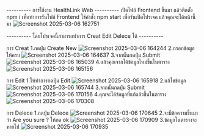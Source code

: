 ---------- การใช้งาน HealthLink Web ----------
เปิดไฟล์ Frontend ขึ้นมา แล้วติดตั้ง npm i เพื่อทำการรันไฟล์ Frontend
ใช้คำสั่ง npm start เพื่อรันเปิดโปรเจค 
แล้วคุณจะได้หน้านี้มา
![Screenshot 2025-03-06 162751](https://github.com/user-attachments/assets/f67e5772-e8b8-4480-bac7-827ec1be40d3)

---------- โดยโปรเจคนี้สามารถทำการ Creat Edit Delece ได้ ----------

การ Creat 
1.กดปุ่ม Create New
![Screenshot 2025-03-06 164244](https://github.com/user-attachments/assets/ef519e33-09a4-40ff-a4b8-4a8fe3b769b5)
2.กรอกข้อมูลให้ครบ 
![Screenshot 2025-03-06 164637](https://github.com/user-attachments/assets/33d84487-162b-415f-8920-b1ab89c33b75)
3.จากนั้นกดปุ่ม Submit
![Screenshot 2025-03-06 165039](https://github.com/user-attachments/assets/668768ce-af22-431a-8e46-a15c09d71064)
4.แล้วคุณจากได้ข้อมูลใหม่ขึ้นในตาราง
![Screenshot 2025-03-06 165156](https://github.com/user-attachments/assets/b6443a89-f321-44bd-8ac6-35e83b8273fa)

การ Edit
1.ให้ทำการกดปุ่ม Edit
![Screenshot 2025-03-06 165918](https://github.com/user-attachments/assets/c18b07b4-04df-4b94-ac56-f8ab1ddb4d91)
2.แก้ไขข้อมูล
![Screenshot 2025-03-06 165744](https://github.com/user-attachments/assets/add34cca-27e2-4403-9f18-e0f73553fbdb)
3.จากนั้นกดปุ่ม Submit
![Screenshot 2025-03-06 170156](https://github.com/user-attachments/assets/678dba69-51d7-4b48-8646-8aa01e39e98c)
4.คุณจะได้ข้อมูลที่แก้แล้วขึ้นในตาราง
![Screenshot 2025-03-06 170308](https://github.com/user-attachments/assets/21eea8d3-52c1-4882-91b3-15af06ad6f95)

การ Delece
1.กดปุ่ม Delece
![Screenshot 2025-03-06 170645](https://github.com/user-attachments/assets/ef495413-ba16-4385-bafa-c0352aa5111e)
2.จะมีข้อความขึ้นมาว่า Are you sure ? ให้กด ok
![Screenshot 2025-03-06 170909](https://github.com/user-attachments/assets/0314df9e-21de-40b6-8822-dcdc71c50db6)
3.ข้อมูลในตารางจะหายไป
![Screenshot 2025-03-06 170935](https://github.com/user-attachments/assets/395463a8-edc5-4483-b455-24269340cbb7)



